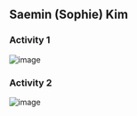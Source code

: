 ## Saemin (Sophie) Kim

### Activity 1
![image](https://github.com/sop-kim/ECE444-F2023-Assignment1/assets/77212828/90102e9a-682d-4f62-869b-45c6cbd5424d)

### Activity 2
![image](https://github.com/sop-kim/ECE444-F2023-Assignment1/assets/77212828/860dfe9d-055e-42e3-94b1-176d9a4146b1)

